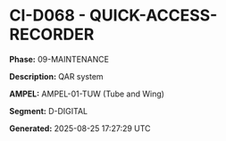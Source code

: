 # CI-D068 - QUICK-ACCESS-RECORDER

**Phase:** 09-MAINTENANCE

**Description:** QAR system

**AMPEL:** AMPEL-01-TUW (Tube and Wing)

**Segment:** D-DIGITAL

**Generated:** 2025-08-25 17:27:29 UTC
